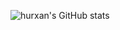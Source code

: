 ![hurxan's GitHub stats](https://github-readme-stats.vercel.app/api?username=hurxan&theme=default&show_icons=true)
